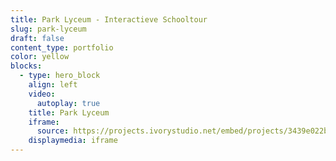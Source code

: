 ```yaml
---
title: Park Lyceum - Interactieve Schooltour
slug: park-lyceum
draft: false
content_type: portfolio
color: yellow
blocks:
  - type: hero_block
    align: left
    video:
      autoplay: true
    title: Park Lyceum
    iframe:
      source: https://projects.ivorystudio.net/embed/projects/3439e022b9b8aaad7250b257
    displaymedia: iframe
---
```

